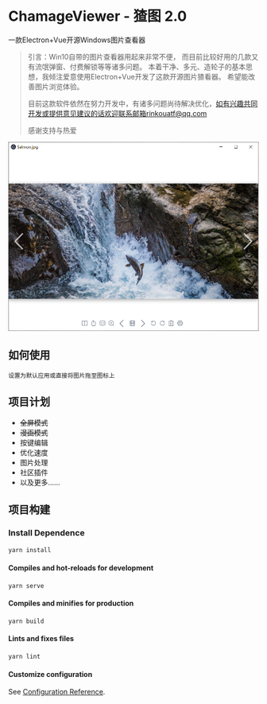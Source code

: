 # ChamageViewer - 猹图 2.0
一款Electron+Vue开源Windows图片查看器

> 引言：Win10自带的图片查看器用起来非常不便， 而目前比较好用的几款又有流氓弹窗、付费解锁等等诸多问题。
> 本着干净、多元、造轮子的基本思想，我倾注爱意使用Electron+Vue开发了这款开源图片猹看器。
> 希望能改善图片浏览体验。
> 
> 目前这款软件依然在努力开发中，有诸多问题尚待解决优化，如有兴趣共同开发或提供意见建议的话欢迎联系邮箱rinkouatf@qq.com
> 
> 感谢支持与热爱


![图片展示](./img/showcase.png)

## 如何使用
```
设置为默认应用或直接将图片拖至图标上
```

## 项目计划
+ ~~全屏模式~~
+ ~~漫画模式~~
+ 按键编辑
+ 优化速度
+ 图片处理
+ 社区插件
+ 以及更多……

## 项目构建

### Install Dependence
```
yarn install
```

#### Compiles and hot-reloads for development
```
yarn serve
```

#### Compiles and minifies for production
```
yarn build
```

#### Lints and fixes files
```
yarn lint
```

#### Customize configuration
See [Configuration Reference](https://cli.vuejs.org/config/).

